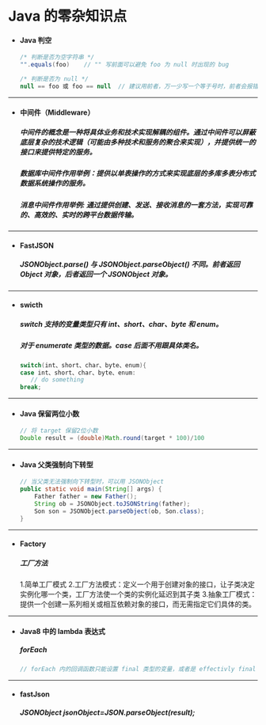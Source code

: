 # Java 的零杂知识点

- #### Java 判空
  ```java
  /* 判断是否为空字符串 */
  "".equals(foo)    // "" 写前面可以避免 foo 为 null 时出现的 bug

  /* 判断是否为 null */
  null == foo 或 foo == null  // 建议用前者，万一少写一个等于号时，前者会报错，可以及时发现
  ```

---
- #### 中间件（Middleware）
  ##### 中间件的概念是一种将具体业务和技术实现解耦的组件。通过中间件可以屏蔽底层复杂的技术逻辑（可能由多种技术和服务的聚合来实现），并提供统一的接口来提供特定的服务。
  ##### 数据库中间件作用举例：提供以单表操作的方式来实现底层的多库多表分布式数据系统操作的服务。
  ##### 消息中间件作用举例: 通过提供创建、发送、接收消息的一套方法，实现可靠的、高效的、实时的跨平台数据传输。
  
  
  
---
- #### FastJSON
  ##### JSONObject.parse() 与 JSONObject.parseObject() 不同。前者返回 Object 对象，后者返回一个 JSONObject 对象。
  
  

---
- #### swicth
   ##### switch 支持的变量类型只有 int、short、char、byte 和 enum。
   ##### 对于 enumerate 类型的数据。case 后面不用跟具体类名。
   ```java
   switch(int、short、char、byte、enum){
   case int、short、char、byte、enum:
      // do something
   break;
   ```

---
- #### Java 保留两位小数
    ```java
    // 将 target 保留2位小数
    Double result = (double)Math.round(target * 100)/100
    ```



---
- #### Java 父类强制向下转型
    ```java
    // 当父类无法强制向下转型时，可以用 JSONObject 
    public static void main(String[] args) {
        Father father = new Father();
        String ob = JSONObject.toJSONString(father);
        Son son = JSONObject.parseObject(ob, Son.class);
    }
    ```
    
    

---
- #### Factory
  ##### 工厂方法
    1.简单工厂模式
    2.工厂方法模式：定义一个用于创建对象的接口，让子类决定实例化哪一个类，工厂方法使一个类的实例化延迟到其子类
    3.抽象工厂模式：提供一个创建一系列相关或相互依赖对象的接口，而无需指定它们具体的类。




---
- #### Java8 中的 lambda 表达式
  ##### forEach
    ```java
    // forEach 内的回调函数只能设置 final 类型的变量，或者是 effectivly final 的类型（Java8会在编译时自动加上final）。
    ```
    


---
- #### fastJson
  ##### JSONObject jsonObject=JSON.parseObject(result); 
